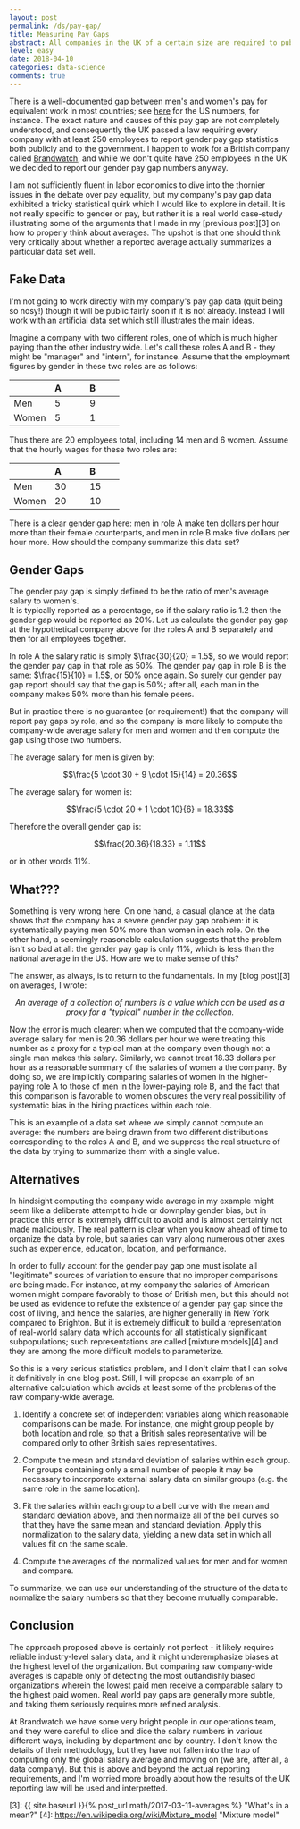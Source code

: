 ```yaml
---
layout: post
permalink: /ds/pay-gap/
title: Measuring Pay Gaps
abstract: All companies in the UK of a certain size are required to publicly report their gender pay gap. This might seem like a straightforward exercise, but without careful thought it is possible to reach a conclusion which inadvertently distorts the real story in the data.
level: easy
date: 2018-04-10
categories: data-science
comments: true
---
```


There is a well-documented gap between men's and women's pay for equivalent work in most countries; see [here][2] for the US numbers, for instance.
The exact nature and causes of this pay gap are not completely understood, and consequently the UK passed a law requiring every company with at least 250 employees to report gender pay gap statistics both publicly and to the government.
I happen to work for a British company called [Brandwatch][1], and while we don't quite have 250 employees in the UK we decided to report our gender pay gap numbers anyway.

I am not sufficiently fluent in labor economics to dive into the thornier issues in the debate over pay equality, but my company's pay gap data exhibited a tricky statistical quirk which I would like to explore in detail.
It is not really specific to gender or pay, but rather it is a real world case-study illustrating some of the arguments that I made in my [previous post][3] on how to properly think about averages.
The upshot is that one should think very critically about whether a reported average actually summarizes a particular data set well.

## Fake Data

I'm not going to work directly with my company's pay gap data (quit being so nosy!) though it will be public fairly soon if it is not already.
Instead I will work with an artificial data set which still illustrates the main ideas.

Imagine a company with two different roles, one of which is much higher paying than the other industry wide.
Let's call these roles A and B - they might be "manager" and "intern", for instance.
Assume that the employment figures by gender in these two roles are as follows:

| | A &nbsp; &nbsp; &nbsp; &nbsp; | B &nbsp; &nbsp; &nbsp; &nbsp; |
|---|---|---|
| Men | 5 | 9 |
| Women | 5 | 1 |

Thus there are 20 employees total, including 14 men and 6 women.
Assume that the hourly wages for these two roles are:

| | A &nbsp; &nbsp; &nbsp; &nbsp; | B &nbsp; &nbsp; &nbsp; &nbsp; |
|---|---|---|
| Men | 30 | 15 |
| Women | 20 | 10 |

There is a clear gender gap here: men in role A make ten dollars per hour more than their female counterparts, and men in role B make five dollars per hour more.
How should the company summarize this data set?

## Gender Gaps

The gender pay gap is simply defined to be the ratio of men's average salary to women's.  
It is typically reported as a percentage, so if the salary ratio is $1.2$ then the gender gap would be reported as $20\%$.
Let us calculate the gender pay gap at the hypothetical company above for the roles A and B separately and then for all employees together.

In role A the salary ratio is simply $\frac{30}{20} = 1.5$, so we would report the gender pay gap in that role as $50\%$.
The gender pay gap in role B is the same: $\frac{15}{10} = 1.5$, or $50\%$ once again.
So surely our gender pay gap report should say that the gap is $50\%$; after all, each man in the company makes $50\%$ more than his female peers.

But in practice there is no guarantee (or requirement!) that the company will report pay gaps by role, and so the company is more likely to compute the company-wide average salary for men and women and then compute the gap using those two numbers.

The average salary for men is given by:

$$\frac{5 \cdot 30 + 9 \cdot 15}{14} = 20.36$$

The average salary for women is:

$$\frac{5 \cdot 20 + 1 \cdot 10}{6} = 18.33$$

Therefore the overall gender gap is:

$$\frac{20.36}{18.33} = 1.11$$

or in other words $11\%$.

## What???

Something is very wrong here.
On one hand, a casual glance at the data shows that the company has a severe gender pay gap problem: it is systematically paying men $50\%$ more than women in each role.
On the other hand, a seemingly reasonable calculation suggests that the problem isn't so bad at all: the gender pay gap is only $11\%$, which is less than the national average in the US.
How are we to make sense of this?

The answer, as always, is to return to the fundamentals.
In my [blog post][3] on averages, I wrote:

<center>
    <p>
        <em>An average of a collection of numbers is a value which can be used as a proxy for a "typical" number in the collection.</em>
    </p>
</center>

Now the error is much clearer: when we computed that the company-wide average salary for men is $20.36$ dollars per hour we were treating this number as a proxy for a typical man at the company even though not a single man makes this salary.
Similarly, we cannot treat $18.33$ dollars per hour as a reasonable summary of the salaries of women a the company.
By doing so, we are implicitly comparing salaries of women in the higher-paying role A to those of men in the lower-paying role B, and the fact that this comparison is favorable to women obscures the very real possibility of systematic bias in the hiring practices within each role.

This is an example of a data set where we simply cannot compute an average: the numbers are being drawn from two different distributions corresponding to the roles A and B, and we suppress the real structure of the data by trying to summarize them with a single value.

## Alternatives

In hindsight computing the company wide average in my example might seem like a deliberate attempt to hide or downplay gender bias, but in practice this error is extremely difficult to avoid and is almost certainly not made maliciously.
The real pattern is clear when you know ahead of time to organize the data by role, but salaries can vary along numerous other axes such as experience, education, location, and performance.

In order to fully account for the gender pay gap one must isolate all "legitimate" sources of variation to ensure that no improper comparisons are being made.
For instance, at my company the salaries of American women might compare favorably to those of British men, but this should not be used as evidence to refute the existence of a gender pay gap since the cost of living, and hence the salaries, are higher generally in New York compared to Brighton.
But it is extremely difficult to build a representation of real-world salary data which accounts for all statistically significant subpopulations; such representations are called [mixture models][4] and they are among the more difficult models to parameterize.

So this is a very serious statistics problem, and I don't claim that I can solve it definitively in one blog post.
Still, I will propose an example of an alternative calculation which avoids at least some of the problems of the raw company-wide average.

1. Identify a concrete set of independent variables along which reasonable comparisons can be made.  For instance, one might group people by both location and role, so that a British sales representative will be compared only to other British sales representatives.

2. Compute the mean and standard deviation of salaries within each group.  For groups containing only a small number of people it may be necessary to incorporate external salary data on similar groups (e.g. the same role in the same location).

3. Fit the salaries within each group to a bell curve with the mean and standard deviation above, and then normalize all of the bell curves so that they have the same mean and standard deviation.  Apply this normalization to the salary data, yielding a new data set in which all values fit on the same scale.

4. Compute the averages of the normalized values for men and for women and compare.

To summarize, we can use our understanding of the structure of the data to normalize the salary numbers so that they become mutually comparable.

## Conclusion

The approach proposed above is certainly not perfect - it likely requires reliable industry-level salary data, and it might underemphasize biases at the highest level of the organization.
But comparing raw company-wide averages is capable only of detecting the most outlandishly biased organizations wherein the lowest paid men receive a comparable salary to the highest paid women.
Real world pay gaps are generally more subtle, and taking them seriously requires more refined analysis.

At Brandwatch we have some very bright people in our operations team, and they were careful to slice and dice the salary numbers in various different ways, including by department and by country.
I don't know the details of their methodology, but they have not fallen into the trap of computing only the global salary average and moving on (we are, after all, a data company).
But this is above and beyond the actual reporting requirements, and I'm worried more broadly about how the results of the UK reporting law will be used and interpretted.

[1]: https://www.brandwatch.com/ "Brandwatch"
[2]: http://www.pewresearch.org/fact-tank/2018/04/09/gender-pay-gap-facts/ "Gender pay gap"
[3]: {{ site.baseurl }}{% post_url math/2017-03-11-averages %} "What's in a mean?"
[4]: https://en.wikipedia.org/wiki/Mixture_model "Mixture model"

